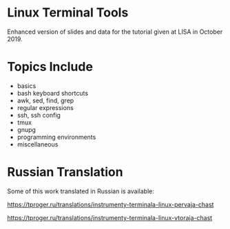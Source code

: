 # Linux Terminal Tools
Enhanced version of slides and data for the tutorial given at LISA in October 2019.

# Topics Include
 - basics
 - bash keyboard shortcuts
 - awk, sed, find, grep
 - regular expressions
 - ssh, ssh config
 - tmux
 - gnupg
 - programming environments
 - miscellaneous

# Russian Translation
Some of this work translated in Russian is available:

https://tproger.ru/translations/instrumenty-terminala-linux-pervaja-chast

https://tproger.ru/translations/instrumenty-terminala-linux-vtoraja-chast
